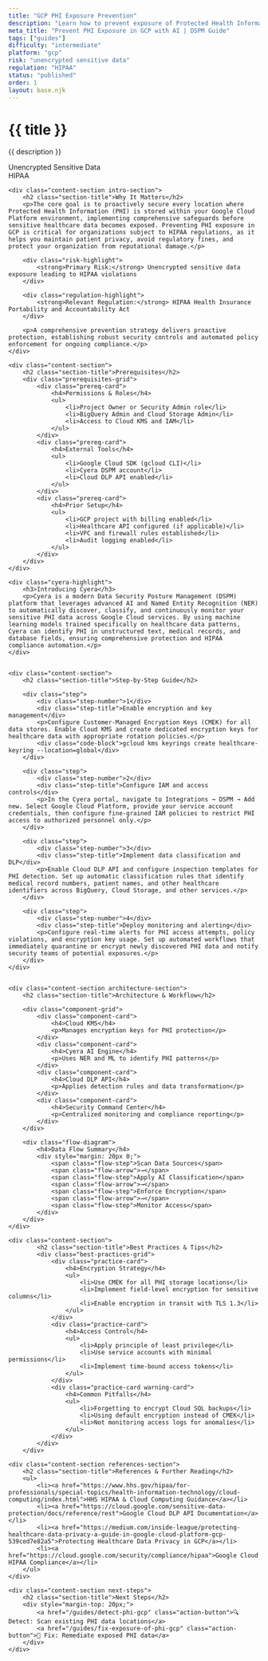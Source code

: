 ```yaml
---
title: "GCP PHI Exposure Prevention"
description: "Learn how to prevent exposure of Protected Health Information (PHI) in Google Cloud Platform environments. Follow step-by-step guidance for HIPAA compliance."
meta_title: "Prevent PHI Exposure in GCP with AI | DSPM Guide"
tags: ["guides"]
difficulty: "intermediate"
platform: "gcp"
risk: "unencrypted sensitive data"
regulation: "HIPAA"
status: "published"
order: 1
layout: base.njk
---
```


<div class="container">
    <div class="header">
        <h1>{{ title }}</h1>
        <p>{{ description }}</p>
        <div class="badge">Unencrypted Sensitive Data</div>
        <div class="badge regulation">HIPAA</div>
    </div>

    <div class="content-section intro-section">
        <h2 class="section-title">Why It Matters</h2>
        <p>The core goal is to proactively secure every location where Protected Health Information (PHI) is stored within your Google Cloud Platform environment, implementing comprehensive safeguards before sensitive healthcare data becomes exposed. Preventing PHI exposure in GCP is critical for organizations subject to HIPAA regulations, as it helps you maintain patient privacy, avoid regulatory fines, and protect your organization from reputational damage.</p>
        
        <div class="risk-highlight">
            <strong>Primary Risk:</strong> Unencrypted sensitive data exposure leading to HIPAA violations
        </div>
        
        <div class="regulation-highlight">
            <strong>Relevant Regulation:</strong> HIPAA Health Insurance Portability and Accountability Act
        </div>
        
        <p>A comprehensive prevention strategy delivers proactive protection, establishing robust security controls and automated policy enforcement for ongoing compliance.</p>
    </div>

    <div class="content-section">
        <h2 class="section-title">Prerequisites</h2>
        <div class="prerequisites-grid">
            <div class="prereq-card">
                <h4>Permissions & Roles</h4>
                <ul>
                    <li>Project Owner or Security Admin role</li>
                    <li>BigQuery Admin and Cloud Storage Admin</li>
                    <li>Access to Cloud KMS and IAM</li>
                </ul>
            </div>
            <div class="prereq-card">
                <h4>External Tools</h4>
                <ul>
                    <li>Google Cloud SDK (gcloud CLI)</li>
                    <li>Cyera DSPM account</li>
                    <li>Cloud DLP API enabled</li>
                </ul>
            </div>
            <div class="prereq-card">
                <h4>Prior Setup</h4>
                <ul>
                    <li>GCP project with billing enabled</li>
                    <li>Healthcare API configured (if applicable)</li>
                    <li>VPC and firewall rules established</li>
                    <li>Audit logging enabled</li>
                </ul>
            </div>
        </div>
    </div>
	
    <div class="cyera-highlight">
        <h3>Introducing Cyera</h3>
        <p>Cyera is a modern Data Security Posture Management (DSPM) platform that leverages advanced AI and Named Entity Recognition (NER) to automatically discover, classify, and continuously monitor your sensitive PHI data across Google Cloud services. By using machine learning models trained specifically on healthcare data patterns, Cyera can identify PHI in unstructured text, medical records, and database fields, ensuring comprehensive protection and HIPAA compliance automation.</p>
    </div>
	

    <div class="content-section">
        <h2 class="section-title">Step-by-Step Guide</h2>
        
        <div class="step">
            <div class="step-number">1</div>
            <div class="step-title">Enable encryption and key management</div>
            <p>Configure Customer-Managed Encryption Keys (CMEK) for all data stores. Enable Cloud KMS and create dedicated encryption keys for healthcare data with appropriate rotation policies.</p>
            <div class="code-block">gcloud kms keyrings create healthcare-keyring --location=global</div>
        </div>

        <div class="step">
            <div class="step-number">2</div>
            <div class="step-title">Configure IAM and access controls</div>
            <p>In the Cyera portal, navigate to Integrations → DSPM → Add new. Select Google Cloud Platform, provide your service account credentials, then configure fine-grained IAM policies to restrict PHI access to authorized personnel only.</p>
        </div>

        <div class="step">
            <div class="step-number">3</div>
            <div class="step-title">Implement data classification and DLP</div>
            <p>Enable Cloud DLP API and configure inspection templates for PHI detection. Set up automatic classification rules that identify medical record numbers, patient names, and other healthcare identifiers across BigQuery, Cloud Storage, and other services.</p>
        </div>

        <div class="step">
            <div class="step-number">4</div>
            <div class="step-title">Deploy monitoring and alerting</div>
            <p>Configure real-time alerts for PHI access attempts, policy violations, and encryption key usage. Set up automated workflows that immediately quarantine or encrypt newly discovered PHI data and notify security teams of potential exposures.</p>
        </div>
    </div>


    <div class="content-section architecture-section">
        <h2 class="section-title">Architecture & Workflow</h2>
        
        <div class="component-grid">
            <div class="component-card">
                <h4>Cloud KMS</h4>
                <p>Manages encryption keys for PHI protection</p>
            </div>
            <div class="component-card">
                <h4>Cyera AI Engine</h4>
                <p>Uses NER and ML to identify PHI patterns</p>
            </div>
            <div class="component-card">
                <h4>Cloud DLP API</h4>
                <p>Applies detection rules and data transformation</p>
            </div>
            <div class="component-card">
                <h4>Security Command Center</h4>
                <p>Centralized monitoring and compliance reporting</p>
            </div>
        </div>

        <div class="flow-diagram">
            <h4>Data Flow Summary</h4>
            <div style="margin: 20px 0;">
                <span class="flow-step">Scan Data Sources</span>
                <span class="flow-arrow">→</span>
                <span class="flow-step">Apply AI Classification</span>
                <span class="flow-arrow">→</span>
                <span class="flow-step">Enforce Encryption</span>
                <span class="flow-arrow">→</span>
                <span class="flow-step">Monitor Access</span>
            </div>
        </div>
    </div>

	<div class="content-section">
	        <h2 class="section-title">Best Practices & Tips</h2>
	        <div class="best-practices-grid">
	            <div class="practice-card">
	                <h4>Encryption Strategy</h4>
	                <ul>
	                    <li>Use CMEK for all PHI storage locations</li>
	                    <li>Implement field-level encryption for sensitive columns</li>
	                    <li>Enable encryption in transit with TLS 1.3</li>
	                </ul>
	            </div>
	            <div class="practice-card">
	                <h4>Access Control</h4>
	                <ul>
	                    <li>Apply principle of least privilege</li>
	                    <li>Use service accounts with minimal permissions</li>
	                    <li>Implement time-bound access tokens</li>
	                </ul>
	            </div>
	            <div class="practice-card warning-card">
	                <h4>Common Pitfalls</h4>
	                <ul>
	                    <li>Forgetting to encrypt Cloud SQL backups</li>
	                    <li>Using default encryption instead of CMEK</li>
	                    <li>Not monitoring access logs for anomalies</li>
	                </ul>
	            </div>
	        </div>
	    </div>

    <div class="content-section references-section">
        <h2 class="section-title">References & Further Reading</h2>
        <ul>
            <li><a href="https://www.hhs.gov/hipaa/for-professionals/special-topics/health-information-technology/cloud-computing/index.html">HHS HIPAA & Cloud Computing Guidance</a></li>
            <li><a href="https://cloud.google.com/sensitive-data-protection/docs/reference/rest">Google Cloud DLP API Documentation</a></li>
            <li><a href="https://medium.com/inside-league/protecting-healthcare-data-privacy-a-guide-in-google-cloud-platform-gcp-539ced7e82a5">Protecting Healthcare Data Privacy in GCP</a></li>
            <li><a href="https://cloud.google.com/security/compliance/hipaa">Google Cloud HIPAA Compliance</a></li>
        </ul>
    </div>

    <div class="content-section next-steps">
        <h2 class="section-title">Next Steps</h2>
        <div style="margin-top: 20px;">
            <a href="/guides/detect-phi-gcp" class="action-button">🔍 Detect: Scan existing PHI data locations</a>
            <a href="/guides/fix-exposure-of-phi-gcp" class="action-button">🔧 Fix: Remediate exposed PHI data</a>
        </div>
    </div>
</div>